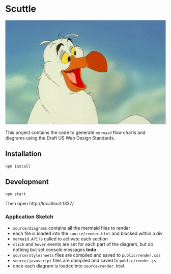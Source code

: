 # Scuttle

![Scuttle](scuttle.jpg)

This project contains the code to generate `mermaid` flow charts and diagrams
using the Draft US Web Design Standards.

## Installation

```shell
npm install
```

## Development

```shell
npm start
```

Then open http://localhost:1337/


### Application Sketch

- `source/diagrams` contains all the mermaid files to render
- each file is loaded into the `source/render.html` and blocked within a div
- `mermaid.API` is called to activate each section
- `click` and `hover` events are set for each part of the diagram, but do
  nothing but set console messages __todo__
- `source/stylesheets` files are compiled and saved to `public/render.css`
- `source/javascript` files are compiled and saved to `public/render.js`
- once each diagram is loaded into `source/render.html`
